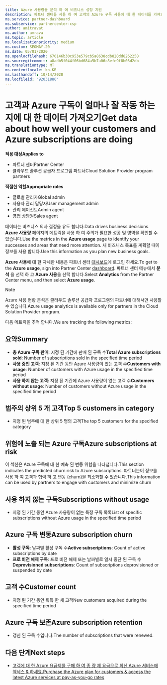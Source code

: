 ```yaml
---
title: Azure 사용량을 분석 하 여 비즈니스 성장 지원
description: 파트너 센터를 사용 하 여 고객의 Azure 구독 사용에 대 한 데이터를 가져오는 방법에 대해 알아봅니다. 데이터는 판매, 위험 및 사용 중인 구독을 포함 합니다.
ms.service: partner-dashboard
ms.subservice: partnercenter-csp
author: amitravat
ms.author: amrava
ms.topic: article
ms.localizationpriority: medium
ms.custom: SEOMAY.20
ms.date: 05/01/2020
ms.openlocfilehash: 670146b30c953e579cb5a8638cdb820dd8262258
ms.sourcegitcommit: a8adb5f044f06bd684a5b7a06c8efe9f8b03d2db
ms.translationtype: MT
ms.contentlocale: ko-KR
ms.lasthandoff: 10/14/2020
ms.locfileid: "92031886"
---
```

# <a name="get-data-about-how-well-your-customers-and-azure-subscriptions-are-doing"></a><span data-ttu-id="868ba-104">고객과 Azure 구독이 얼마나 잘 작동 하는지에 대 한 데이터 가져오기</span><span class="sxs-lookup"><span data-stu-id="868ba-104">Get data about how well your customers and Azure subscriptions are doing</span></span>

<span data-ttu-id="868ba-105">**적용 대상**</span><span class="sxs-lookup"><span data-stu-id="868ba-105">**Applies to**</span></span>

- <span data-ttu-id="868ba-106">파트너 센터</span><span class="sxs-lookup"><span data-stu-id="868ba-106">Partner Center</span></span>
- <span data-ttu-id="868ba-107">클라우드 솔루션 공급자 프로그램 파트너</span><span class="sxs-lookup"><span data-stu-id="868ba-107">Cloud Solution Provider program partners</span></span>

<span data-ttu-id="868ba-108">**적절한 역할**</span><span class="sxs-lookup"><span data-stu-id="868ba-108">**Appropriate roles**</span></span>

- <span data-ttu-id="868ba-109">글로벌 관리자</span><span class="sxs-lookup"><span data-stu-id="868ba-109">Global admin</span></span>
- <span data-ttu-id="868ba-110">사용자 관리 담당자</span><span class="sxs-lookup"><span data-stu-id="868ba-110">User management admin</span></span>
- <span data-ttu-id="868ba-111">관리 에이전트</span><span class="sxs-lookup"><span data-stu-id="868ba-111">Admin agent</span></span>
- <span data-ttu-id="868ba-112">영업 상담원</span><span class="sxs-lookup"><span data-stu-id="868ba-112">Sales agent</span></span>

<span data-ttu-id="868ba-113">데이터는 비즈니스 의사 결정을 유도 합니다.</span><span class="sxs-lookup"><span data-stu-id="868ba-113">Data drives business decisions.</span></span> <span data-ttu-id="868ba-114">**Azure 사용량** 페이지의 메트릭을 사용 하 여 주의가 필요한 성공 및 영역을 확인할 수 있습니다.</span><span class="sxs-lookup"><span data-stu-id="868ba-114">Use the metrics in the **Azure usage** page to identify your successes and areas that need more attention.</span></span> <span data-ttu-id="868ba-115">새 비즈니스 목표를 계획할 때이 정보를 사용 합니다.</span><span class="sxs-lookup"><span data-stu-id="868ba-115">Use this information as you plan new business goals.</span></span>

<span data-ttu-id="868ba-116">**Azure 사용**에 대 한 자세한 내용은 파트너 센터 [대시보드](https:/partner.microsoft.com/dashboard)에 로그인 하세요.</span><span class="sxs-lookup"><span data-stu-id="868ba-116">To get to the **Azure usage**, sign into Partner Center [dashboard](https:/partner.microsoft.com/dashboard).</span></span> <span data-ttu-id="868ba-117">파트너 센터 메뉴에서 **분석** 을 선택 하 고 **Azure 사용**을 선택 합니다.</span><span class="sxs-lookup"><span data-stu-id="868ba-117">Select **Analytics** from the Partner Center menu, and then select **Azure usage**.</span></span>

> [!NOTE]
> <span data-ttu-id="868ba-118">Azure 사용 현황 분석은 클라우드 솔루션 공급자 프로그램의 파트너에 대해서만 사용할 수 있습니다.</span><span class="sxs-lookup"><span data-stu-id="868ba-118">Azure usage analytics is available only for partners in the Cloud Solution Provider program.</span></span>

<span data-ttu-id="868ba-119">다음 메트릭을 추적 합니다.</span><span class="sxs-lookup"><span data-stu-id="868ba-119">We are tracking the following metrics:</span></span>

## <a name="summary"></a><span data-ttu-id="868ba-120">요약</span><span class="sxs-lookup"><span data-stu-id="868ba-120">Summary</span></span>

- <span data-ttu-id="868ba-121">**총 Azure 구독 판매**: 지정 된 기간에 판매 된 구독 수</span><span class="sxs-lookup"><span data-stu-id="868ba-121">**Total Azure subscriptions sold**: Number of subscriptions sold in the specified time period</span></span>  
- <span data-ttu-id="868ba-122">**사용 중인 고객**: 지정 된 기간 동안 Azure 사용량이 있는 고객 수</span><span class="sxs-lookup"><span data-stu-id="868ba-122">**Customers with usage**: Number of customers with Azure usage in the specified time period</span></span>  
- <span data-ttu-id="868ba-123">**사용 하지 않는 고객**: 지정 된 기간에 Azure 사용량이 없는 고객 수</span><span class="sxs-lookup"><span data-stu-id="868ba-123">**Customers without usage**: Number of customers without Azure usage in the specified time period</span></span>  

## <a name="top-5-customers-in-category"></a><span data-ttu-id="868ba-124">범주의 상위 5 개 고객</span><span class="sxs-lookup"><span data-stu-id="868ba-124">Top 5 customers in category</span></span>

- <span data-ttu-id="868ba-125">지정 된 범주에 대 한 상위 5 명의 고객</span><span class="sxs-lookup"><span data-stu-id="868ba-125">The top 5 customers for the specified category</span></span>  

## <a name="azure-subscriptions-at-risk"></a><span data-ttu-id="868ba-126">위험에 노출 되는 Azure 구독</span><span class="sxs-lookup"><span data-stu-id="868ba-126">Azure subscriptions at risk</span></span>

<span data-ttu-id="868ba-127">이 섹션은 Azure 구독에 대 한 예측 된 변동 위험을 나타냅니다.</span><span class="sxs-lookup"><span data-stu-id="868ba-127">This section indicates the predicted churn risk to Azure subscriptions.</span></span> <span data-ttu-id="868ba-128">파트너는이 정보를 사용 하 여 고객과 협력 하 고 변동 (churn)을 최소화할 수 있습니다.</span><span class="sxs-lookup"><span data-stu-id="868ba-128">This information can be used by partners to engage with customers and minimize churn</span></span>

## <a name="subscriptions-without-usage"></a><span data-ttu-id="868ba-129">사용 하지 않는 구독</span><span class="sxs-lookup"><span data-stu-id="868ba-129">Subscriptions without usage</span></span>

- <span data-ttu-id="868ba-130">지정 된 기간 동안 Azure 사용량이 없는 특정 구독 목록</span><span class="sxs-lookup"><span data-stu-id="868ba-130">List of specific subscriptions without Azure usage in the specified time period</span></span>  

## <a name="azure-subscription-churn"></a><span data-ttu-id="868ba-131">Azure 구독 변동</span><span class="sxs-lookup"><span data-stu-id="868ba-131">Azure subscription churn</span></span>

- <span data-ttu-id="868ba-132">**활성 구독**: 날짜별 활성 구독 수</span><span class="sxs-lookup"><span data-stu-id="868ba-132">**Active subscriptions**: Count of active subscriptions by date</span></span>  
- <span data-ttu-id="868ba-133">**프로 비전 해제 구독**: 프로 비전 해제 또는 날짜별로 일시 중단 된 구독 수</span><span class="sxs-lookup"><span data-stu-id="868ba-133">**Deprovisioned subscriptions**: Count of subscriptions deprovisioned or suspended by date</span></span>  

## <a name="customer-count"></a><span data-ttu-id="868ba-134">고객 수</span><span class="sxs-lookup"><span data-stu-id="868ba-134">Customer count</span></span>

- <span data-ttu-id="868ba-135">지정 된 기간 동안 획득 한 새 고객</span><span class="sxs-lookup"><span data-stu-id="868ba-135">New customers acquired during the specified time period</span></span>  

## <a name="azure-subscription-retention"></a><span data-ttu-id="868ba-136">Azure 구독 보존</span><span class="sxs-lookup"><span data-stu-id="868ba-136">Azure subscription retention</span></span>

- <span data-ttu-id="868ba-137">갱신 된 구독 수입니다.</span><span class="sxs-lookup"><span data-stu-id="868ba-137">The number of subscriptions that were renewed.</span></span>

 ## <a name="next-steps"></a><span data-ttu-id="868ba-138">다음 단계</span><span class="sxs-lookup"><span data-stu-id="868ba-138">Next steps</span></span>

- [<span data-ttu-id="868ba-139">고객에 대 한 Azure 요금제를 구매 하 여 종 량 제 요금으로 최신 Azure 서비스에 액세스 & 하세요.</span><span class="sxs-lookup"><span data-stu-id="868ba-139">Purchase the Azure plan for customers & access the latest Azure services at pay-as-you-go rates</span></span>](purchase-azure-plan.md)
